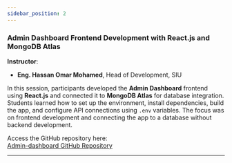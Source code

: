 ```yaml
---
sidebar_position: 2
---
```

### **Admin Dashboard Frontend Development with React.js and MongoDB Atlas**

**Instructor**:
- **Eng. Hassan Omar Mohamed**, Head of Development, SIU

In this session, participants developed the **Admin Dashboard** frontend using **React.js** and connected it to **MongoDB Atlas** for database integration. Students learned how to set up the environment, install dependencies, build the app, and configure API connections using `.env` variables. The focus was on frontend development and connecting the app to a database without backend development.

Access the GitHub repository here:  
[Admin-dashboard GitHub Repository](https://github.com/somnog/admin-dashboard)

---